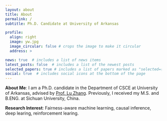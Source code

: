 ```yaml
---
layout: about
title: About
permalink: /
subtitle: Ph.D. Candidate at University of Arkansas

profile:  
  align: right
  image: yw.jpg
  image_circular: false # crops the image to make it circular
  address: >

news: true  # includes a list of news items
latest_posts: false  # includes a list of the newest posts
selected_papers: true # includes a list of papers marked as "selected={true}"
social: true  # includes social icons at the bottom of the page
---
```


<strong>About Me</strong>: I am a Ph.D. candidate in the Department of CSCE at University of Arkansas, advised by <a href="http://www.csce.uark.edu/~lz006/">Prof. Lu Zhang</a>. Previously, I received my M.S. and B.ENG. at Sichuan University, China.

<strong>Research Interest</strong>: Fairness-aware machine learning, causal inference, deep learing, reinforcement learing.